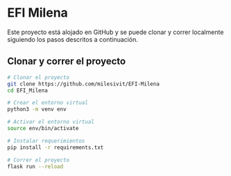# EFI Milena

Este proyecto está alojado en GitHub y se puede clonar y correr localmente siguiendo los pasos descritos a continuación.

## Clonar y correr el proyecto

```bash
# Clonar el proyecto
git clone https://github.com/milesivit/EFI-Milena
cd EFI_Milena

# Crear el entorno virtual
python3 -m venv env

# Activar el entorno virtual
source env/bin/activate

# Instalar requerimientos
pip install -r requirements.txt

# Correr el proyecto
flask run --reload
